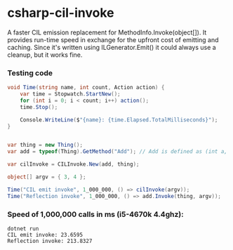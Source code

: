 # csharp-cil-invoke
A faster CIL emission replacement for MethodInfo.Invoke(object[]). It provides run-time speed in exchange for the upfront cost of emitting and caching. Since it's written using ILGenerator.Emit() it could always use a cleanup, but it works fine.

### Testing code
```csharp
void Time(string name, int count, Action action) {
    var time = Stopwatch.StartNew();
    for (int i = 0; i < count; i++) action();
    time.Stop();

    Console.WriteLine($"{name}: {time.Elapsed.TotalMilliseconds}");
}


var thing = new Thing();
var add = typeof(Thing).GetMethod("Add"); // Add is defined as (int a, int b) => a + b           

var cilInvoke = CILInvoke.New(add, thing);

object[] argv = { 3, 4 };

Time("CIL emit invoke", 1_000_000, () => cilInvoke(argv));
Time("Reflection invoke", 1_000_000, () => add.Invoke(thing, argv));
```

### Speed of 1,000,000 calls in ms (i5-4670k 4.4ghz):
```
dotnet run
CIL emit invoke: 23.6595
Reflection invoke: 213.8327
```
